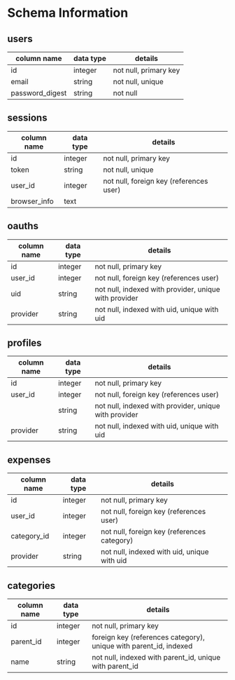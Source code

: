 # Schema Information

## users
column name     | data type | details
----------------|-----------|-----------------------
id              | integer   | not null, primary key
email           | string    | not null, unique
password_digest | string    | not null



## sessions
column name     | data type | details
----------------|-----------|-----------------------
id              | integer   | not null, primary key
token           | string    | not null, unique
user_id         | integer   | not null, foreign key (references user)
browser_info    | text      |

## oauths
column name     | data type | details
----------------|-----------|-----------------------
id              | integer   | not null, primary key
user_id         | integer   | not null, foreign key (references user)
uid             | string    | not null, indexed with provider, unique with provider
provider        | string    | not null, indexed with uid, unique with uid

## profiles
column name     | data type | details
----------------|-----------|-----------------------
id              | integer   | not null, primary key
user_id         | integer   | not null, foreign key (references user)
             | string    | not null, indexed with provider, unique with provider
provider        | string    | not null, indexed with uid, unique with uid

## expenses
column name     | data type | details
----------------|-----------|-----------------------
id              | integer   | not null, primary key
user_id         | integer   | not null, foreign key (references user)
category_id     | integer   | not null, foreign key (references category)
provider        | string    | not null, indexed with uid, unique with uid

## categories
column name     | data type | details
----------------|-----------|-----------------------
id              | integer   | not null, primary key
parent_id       | integer   | foreign key (references category), unique with parent_id, indexed
name            | string    | not null, indexed with parent_id, unique with parent_id



<!--
## vehicle_sales
column name         | data type | details
--------------------|-----------|-----------------------
id                  | integer   | not null, primary key
user_id            | integer   | not null, foreign key (references users)
Chasis Number/VIN   | string    | not null
vehicle_description | text      | not null
vehicle condition   | string    | not null
title_status        | string    | not null
vehicle_id          | integer   | not null, foreign key (references vehicles)
location(zip code)  | integer   | not null (eventually)

## looking_for_requests
column name   | data type | details
--------------|-----------|-----------------------
id            | integer   | not null, primary key
user_id       | integer   | not null, foreign key (references users)
title         | string    | not null
vehicle_id    | integer   | not null
part_number   | integer   |
body          | text      |
location      | integer   |

## users
column name     | data type | details
----------------|-----------|-----------------------
id              | integer   | not null, primary key
email           | string    | not null, unique
password_digest | string    | not null



## sessions
column name     | data type | details
----------------|-----------|-----------------------
id              | integer   | not null, primary key
token           | string    | not null, unique
user_id         | integer   | not null, foreign key (references user)


## Vehicles:
column name     | data type | details
----------------|-----------|-----------------------
id              | integer   | not null, primary key
make            | string    | not null
model           | string    | not null
year            | integer   | not null

## Images:
column name       | data type | details
------------------|-----------|-----------------------
id                | integer   | not null, primary key
file_location     | string    | not null
requestable_id    | string    | not null
requestable_type  | string    | not null
(maybe have a user_id?) -->
